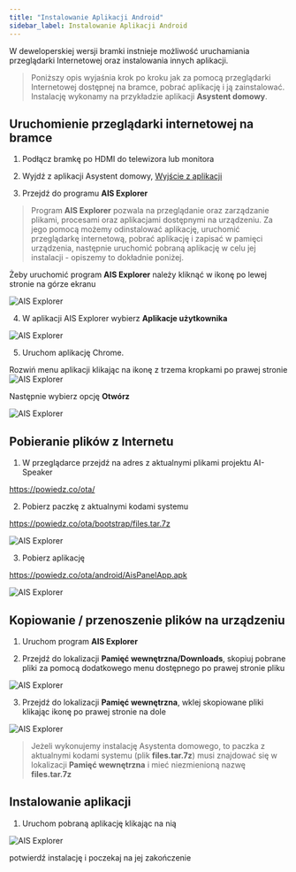 ```yaml
---
title: "Instalowanie Aplikacji Android"
sidebar_label: Instalowanie Aplikacji Android
---
```


W deweloperskiej wersji bramki instnieje możliwość uruchamiania przeglądarki Internetowej oraz instalowania innych aplikacji.

> Poniższy opis wyjaśnia krok po kroku jak za pomocą przeglądarki Internetowej dostępnej na bramce, pobrać aplikację i ją zainstalować.
Instalację wykonamy na przykładzie aplikacji **Asystent domowy**.


## Uruchomienie przeglądarki internetowej na bramce

1. Podłącz bramkę po HDMI do telewizora lub monitora

2. Wyjdź z aplikacji Asystent domowy,
[Wyjście z aplikacji](/docs/ais_bramka_settings#ustawienia-aplikacji-asystent-domowy)

3. Przejdź do programu **AIS Explorer**

> Program **AIS Explorer** pozwala na przeglądanie oraz zarządzanie plikami, procesami oraz aplikacjami dostępnymi na urządzeniu. Za jego pomocą możemy odinstalować aplikację, uruchomić przeglądarkę internetową, pobrać aplikację i zapisać w pamięci urządzenia, następnie uruchomić pobraną aplikację w celu jej instalacji - opiszemy to dokładnie poniżej.  

Żeby uruchomić program **AIS Explorer** należy kliknąć w ikonę po lewej stronie na górze ekranu

![AIS Explorer](/img/en/bramka/other_programs_1.png)

4. W aplikacji AIS Explorer wybierz **Aplikacje użytkownika**

![AIS Explorer](/img/en/bramka/other_programs_2.png)

5. Uruchom aplikację Chrome.

Rozwiń menu aplikacji klikając na ikonę z trzema kropkami po prawej stronie
![AIS Explorer](/img/en/bramka/other_programs_3.png)

Następnie wybierz opcję **Otwórz**

![AIS Explorer](/img/en/bramka/other_programs_4.png)


## Pobieranie plików z Internetu

1. W przeglądarce przejdź na adres z aktualnymi plikami projektu AI-Speaker

https://powiedz.co/ota/

2. Pobierz paczkę z aktualnymi kodami systemu

https://powiedz.co/ota/bootstrap/files.tar.7z

![AIS Explorer](/img/en/bramka/other_programs_5.png)

3. Pobierz aplikację

https://powiedz.co/ota/android/AisPanelApp.apk

![AIS Explorer](/img/en/bramka/other_programs_6.png)

## Kopiowanie / przenoszenie plików na urządzeniu

1. Uruchom program **AIS Explorer**

2. Przejdź do lokalizacji **Pamięć wewnętrzna/Downloads**,
skopiuj pobrane pliki za pomocą dodatkowego menu dostępnego po prawej stronie pliku

![AIS Explorer](/img/en/bramka/other_programs_7.png)

3. Przejdź do lokalizacji **Pamięć wewnętrzna**,
wklej skopiowane pliki klikając ikonę po prawej stronie na dole

![AIS Explorer](/img/en/bramka/other_programs_8.png)

> Jeżeli wykonujemy instalację Asystenta domowego, to paczka z aktualnymi kodami systemu (plik **files.tar.7z**) musi znajdować się w lokalizacji  **Pamięć wewnętrzna** i mieć niezmienioną nazwę **files.tar.7z**


## Instalowanie aplikacji

1. Uruchom pobraną aplikację klikając na nią

![AIS Explorer](/img/en/bramka/other_programs_9.png)

 potwierdź instalację i poczekaj na jej zakończenie
